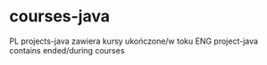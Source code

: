 # courses-java
PL projects-java zawiera kursy ukończone/w toku
ENG project-java contains ended/during courses
